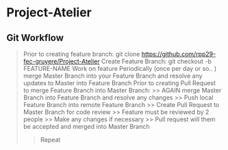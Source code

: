 # Project-Atelier

## Git Workflow ##
> Prior to creating feature branch: git clone https://github.com/rpp29-fec-gruyere/Project-Atelier
> Create Feature Branch: git checkout -b FEATURE-NAME
> Work on feature
> Periodically (once per day or so.. ) merge Master Branch into your Feature Branch and resolve any updates to Master into Feature Branch
> Prior to creating Pull Request to merge Feature Branch into Master Branch:
    >> AGAIN merge Master Branch into Feature Branch and resolve any changes
    >> Push local Feature Branch into remote Feature Branch
    >> Create Pull Request to Master Branch for code review
    >> Feature must be reviewed by 2 people
    >> Make any changes if necessary
    >> Pull request will them be accepted and merged into Master Branch
>> Repeat